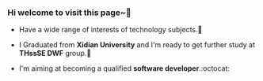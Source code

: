 ### Hi welcome to visit this page~👋

+ Have a wide range of interests of technology subjects.:poultry_leg:
+ I Graduated from __Xidian University__ and I'm ready to get further study at __THssSE DWF__ group.:school:

+ I'm aiming at becoming a qualified __software developer__.:octocat: